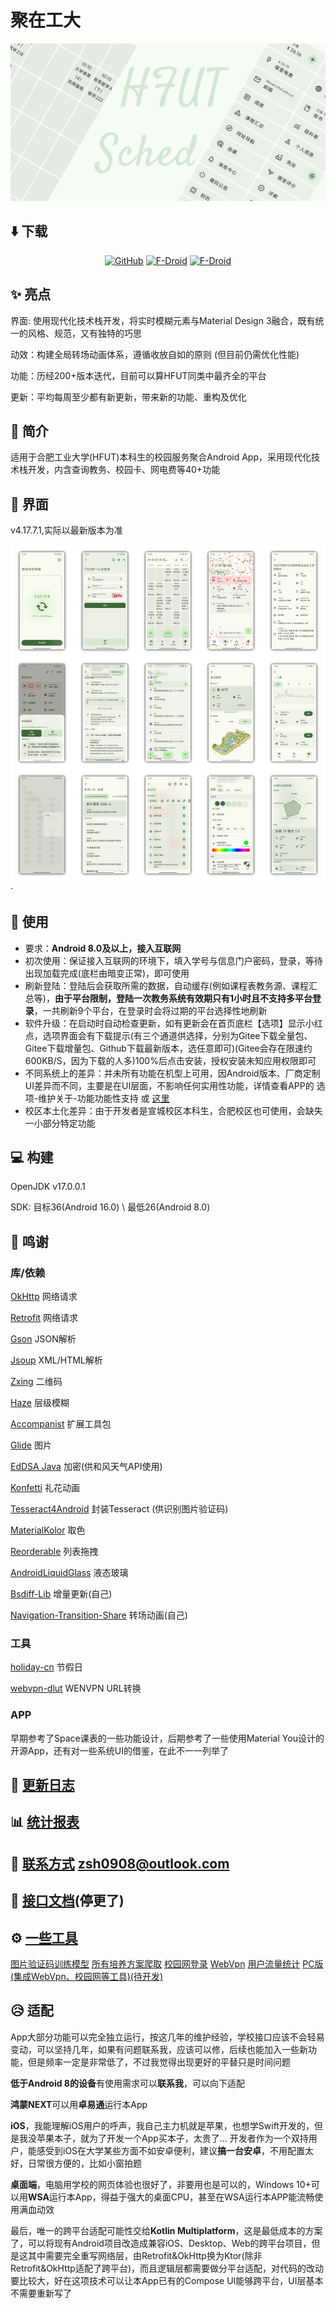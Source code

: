 # 聚在工大
![封面](/src/img/cover.png)

## ⬇️ 下载
<div align="center">

[![GitHub](https://img.shields.io/github/v/release/Chiu-xaH/HFUT-Schedule?logo=github&label=GitHub&style=for-the-badge)](https://github.com/Chiu-xaH/HFUT-Schedule/releases/latest)
[![F-Droid](https://img.shields.io/f-droid/v/com.hfut.schedule?logo=fdroid&style=for-the-badge)](https://f-droid.org/packages/com.hfut.schedule)
[![F-Droid](https://img.shields.io/github/v/release/Chiu-xaH/HFUT-Schedule?logo=gitee&label=Gitee&style=for-the-badge)](https://gitee.com/chiu-xah/HFUT-Schedule/releases/tag/Android)

</div>

## ✨ 亮点
界面: 使用现代化技术栈开发，将实时模糊元素与Material Design 3融合，既有统一的风格、规范，又有独特的巧思

动效：构建全局转场动画体系，遵循收放自如的原则 (但目前仍需优化性能)

功能：历经200+版本迭代，目前可以算HFUT同类中最齐全的平台

更新：平均每周至少都有新更新，带来新的功能、重构及优化

## 🔶 简介
适用于合肥工业大学(HFUT)本科生的校园服务聚合Android App，采用现代化技术栈开发，内含查询教务、校园卡、网电费等40+功能

## 📱 界面
v4.17.7.1,实际以最新版本为准

![截图](/src/img/ui.jpg)·

## 📕 使用
- 要求：**Android 8.0及以上，接入互联网**
- 初次使用：保证接入互联网的环境下，填入学号与信息门户密码，登录，等待出现加载完成(底栏由暗变正常)，即可使用 
- 刷新登陆：登陆后会获取所需的数据，自动缓存(例如课程表教务源、课程汇总等)，**由于平台限制，登陆一次教务系统有效期只有1小时且不支持多平台登录**，一共刷新9个平台，在登录时会将过期的平台选择性地刷新 
- 软件升级：在启动时自动检查更新，如有更新会在首页底栏【选项】显示小红点，选项界面会有下载提示(有三个通道供选择，分别为Gitee下载全量包、Gitee下载增量包、Github下载最新版本，选任意即可)(Gitee会存在限速约600KB/S，因为下载的人多)100%后点击安装，授权安装未知应用权限即可 
- 不同系统上的差异：并未所有功能在机型上可用，因Android版本、厂商定制UI差异而不同，主要是在UI层面，不影响任何实用性功能，详情查看APP的 选项-维护关于-功能功能性支持 或 [这里](/docs/CONTRAST.md)
- 校区本土化差异：由于开发者是宣城校区本科生，合肥校区也可使用，会缺失一小部分特定功能

## 💻 构建
OpenJDK v17.0.0.1

SDK: 目标36(Android 16.0) \ 最低26(Android 8.0)

## 🫶 鸣谢
### 库/依赖
[OkHttp](https://github.com/square/okhttp) 网络请求

[Retrofit](https://github.com/square/retrofit) 网络请求

[Gson](https://github.com/google/gson) JSON解析

[Jsoup](https://github.com/jhy/jsoup) XML/HTML解析

[Zxing](https://github.com/zxing/zxing) 二维码

[Haze](https://github.com/chrisbanes/haze) 层级模糊

[Accompanist](https://github.com/google/accompanist) 扩展工具包

[Glide](https://github.com/bumptech/glide) 图片

[EdDSA Java](https://github.com/str4d/ed25519-java) 加密(供和风天气API使用)

[Konfetti](https://github.com/DanielMartinus/Konfetti) 礼花动画

[Tesseract4Android](https://github.com/adaptech-cz/Tesseract4Android) 封装Tesseract (供识别图片验证码)

[MaterialKolor](https://github.com/jordond/MaterialKolor) 取色

[Reorderable](https://github.com/Calvin-LL/Reorderable) 列表拖拽

[AndroidLiquidGlass](https://github.com/Kyant0/AndroidLiquidGlass) 液态玻璃

[Bsdiff-Lib](https://github.com/Chiu-xaH/Bsdiff-Lib) 增量更新(自己)

[Navigation-Transition-Share](https://github.com/Chiu-xaH/Compose-Transition-Sample) 转场动画(自己)

### 工具
[holiday-cn](https://github.com/NateScarlet/holiday-cn) 节假日

[webvpn-dlut](https://github.com/ESWZY/webvpn-dlut) WENVPN URL转换

### APP
早期参考了Space课表的一些功能设计，后期参考了一些使用Material You设计的开源App，还有对一些系统UI的借鉴，在此不一一列举了

## 📑 [更新日志](docs/update)

## 📊 [统计报表](/docs/CHART.md)

## 📧 [联系方式](zsh0908@outlook.com) zsh0908@outlook.com

## 📄 [接口文档](/docs/API.md)(停更了)

## ⚙️ [一些工具](/tools)
[图片验证码训练模型](/tools/Captcha-Ocr) [所有培养方案爬取](tools\All-Programs-Get-Python) [校园网登录](/tools/Login-Web-Python) [WebVpn](tools/WebVpn) [用户流量统计](/tools/SQL-Chart-Python) [PC版(集成WebVpn、校园网等工具)(待开发)](/tools/Lite-For-PC)

## 😥 适配

App大部分功能可以完全独立运行，按这几年的维护经验，学校接口应该不会轻易变动，可以坚持几年，如果有问题联系我，应该可以修，后续也能加入一些新功能，但是频率一定是非常低了，不过我觉得出现更好的平替只是时间问题

**低于Android 8的设备**有使用需求可以**联系我**，可以向下适配

**鸿蒙NEXT**可以用**卓易通**运行本App

**iOS**，我能理解iOS用户的呼声，我自己主力机就是苹果，也想学Swift开发的，但是我没苹果本子，就为了开发一个App买本子，太贵了... 开发者作为一个双持用户，能感受到iOS在大学某些方面不如安卓便利，建议**搞一台安卓**，不用配置太好，日常很方便的，比如小窗拍题

**桌面端**，电脑用学校的网页体验也很好了，非要用也是可以的，Windows 10+可以用**WSA**运行本App，得益于强大的桌面CPU，甚至在WSA运行本APP能流畅使用满血动效

最后，唯一的跨平台适配可能性交给**Kotlin Multiplatform**，这是最低成本的方案了，可以将现有Android项目改造成兼容iOS、Desktop、Web的跨平台项目，但是这其中需要完全重写网络层，由Retrofit&OkHttp换为Ktor(除非Retrofit&OkHttp适配了跨平台)，而且逻辑层都需要做分平台适配，对代码的改动要比较大，好在这项技术可以让本App已有的Compose UI能够跨平台，UI层基本不需要重新写了






